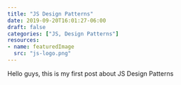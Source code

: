 ```yaml
---
title: "JS Design Patterns"
date: 2019-09-20T16:01:27-06:00
draft: false
categories: ["JS, Design Patterns"]
resources:
- name: featuredImage
  src: "js-logo.png"
---
```


Hello guys, this is my first post about JS Design Patterns
